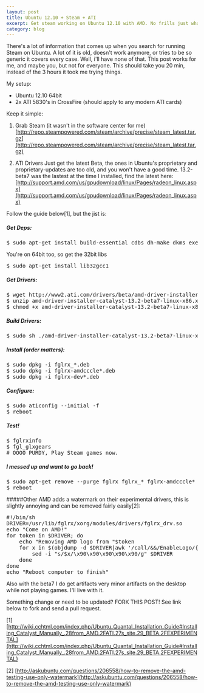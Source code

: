 ```yaml
---
layout: post
title: Ubuntu 12.10 + Steam + ATI
excerpt: Get steam working on Ubuntu 12.10 with AMD. No frills just what to do.
category: blog
---
```


There's a lot of information that comes up when you search for running Steam on Ubuntu. A lot of it is old, doesn't work anymore, or tries to be so generic it covers every case. Well, i'll have none of that. This post works for me, and maybe you, but not for everyone. This should take you 20 min, instead of the 3 hours it took me trying things.

My setup:
* Ubuntu 12.10 64bit
* 2x ATI 5830's in CrossFire (should apply to any modern ATI cards)

Keep it simple:

1. Grab Steam (it wasn't in the software center for me) [http://repo.steampowered.com/steam/archive/precise/steam_latest.tar.gz](http://repo.steampowered.com/steam/archive/precise/steam_latest.tar.gz)

2. ATI Drivers
Just get the latest Beta, the ones in Ubuntu's proprietary and proprietary-updates are too old, and you won't have a good time. 13.2-beta7 was the lastest at the time I installed, find the latest here: 
[http://support.amd.com/us/gpudownload/linux/Pages/radeon_linux.aspx](http://support.amd.com/us/gpudownload/linux/Pages/radeon_linux.aspx)

Follow the guide below\[1\], but the jist is:
##### Get Deps: 
<pre>
$ sudo apt-get install build-essential cdbs dh-make dkms execstack dh-modaliases linux-headers-generic fakeroot
</pre>

You're on 64bit too, so get the 32bit libs
<pre>$ sudo apt-get install lib32gcc1
</pre>


##### Get Drivers:
<pre>
$ wget http://www2.ati.com/drivers/beta/amd-driver-installer-catalyst-13.2-beta7-linux-x86.x86_64.zip
$ unzip amd-driver-installer-catalyst-13.2-beta7-linux-x86.x86_64.zip
$ chmod +x amd-driver-installer-catalyst-13.2-beta7-linux-x86.x86_64.run
</pre>


##### Build Drivers:
<pre>
$ sudo sh ./amd-driver-installer-catalyst-13.2-beta7-linux-x86.x86_64.run --buildpkg Ubuntu/quantal
</pre>


##### Install (order matters):
<pre>
$ sudo dpkg -i fglrx_*.deb
$ sudo dpkg -i fglrx-amdcccle*.deb 
$ sudo dpkg -i fglrx-dev*.deb
</pre>


##### Configure:
<pre>
$ sudo aticonfig --initial -f
$ reboot
</pre>


##### Test!
<pre>
$ fglrxinfo
$ fgl_glxgears
# OOOO PURDY, Play Steam games now.
</pre>


##### I messed up and want to go back!
<pre>
$ sudo apt-get remove --purge fglrx fglrx_* fglrx-amdcccle* fglrx-dev*
$ reboot
</pre>

#####Other
AMD adds a watermark on their experimental drivers, this is slightly annoying and can be removed fairly easily\[2\]:

<pre>
#!/bin/sh
DRIVER=/usr/lib/fglrx/xorg/modules/drivers/fglrx_drv.so
echo "Come on AMD!"
for token in $DRIVER; do
    echo "Removing AMD logo from "$token
    for x in $(objdump -d $DRIVER|awk '/call/&amp;&amp;/EnableLogo/{print "\\x"$2"\\x"$3"\\x"$4"\\x"$5"\\x"$6}'); do
        sed -i "s/$x/\x90\x90\x90\x90\x90/g" $DRIVER
    done
done
echo "Reboot computer to finish"
</pre>

Also with the beta7 I do get artifacts very minor artifacts on the desktop while not playing games. I'll live with it.

Something change or need to be updated? FORK THIS POST! See link below to fork and send a pull request.

\[1\] [http://wiki.cchtml.com/index.php/Ubuntu_Quantal_Installation_Guide#Installing_Catalyst_Manually_.28from_AMD.2FATI.27s_site.29_BETA.2FEXPERIMENTAL](http://wiki.cchtml.com/index.php/Ubuntu_Quantal_Installation_Guide#Installing_Catalyst_Manually_.28from_AMD.2FATI.27s_site.29_BETA.2FEXPERIMENTAL)

\[2\] [http://askubuntu.com/questions/206558/how-to-remove-the-amd-testing-use-only-watermark](http://askubuntu.com/questions/206558/how-to-remove-the-amd-testing-use-only-watermark)


